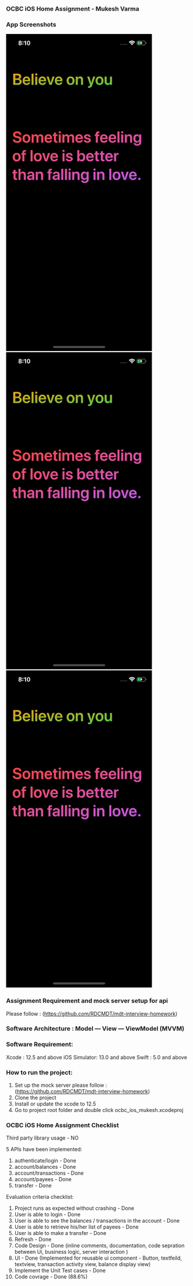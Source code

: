 ### OCBC iOS Home Assignment - Mukesh Varma

### App Screenshots

![alt text](https://github.com/vermamukesh67/gredienttext/blob/main/screenshot.png?raw=true)
![alt text](https://github.com/vermamukesh67/gredienttext/blob/main/screenshot.png?raw=true)
![alt text](https://github.com/vermamukesh67/gredienttext/blob/main/screenshot.png?raw=true)

### Assignment Requirement and mock server setup for api

Please follow : (https://github.com/RDCMDT/mdt-interview-homework)

### Software Architecture : Model — View — ViewModel (MVVM)

### Software Requirement:

Xcode : 12.5 and above
iOS Simulator: 13.0 and above
Swift : 5.0 and above

### How to run the project:

1. Set up the mock server please follow : (https://github.com/RDCMDT/mdt-interview-homework)
2. Clone the project 
3. Install or update the xcode to 12.5
4. Go to project root folder and double click ocbc_ios_mukesh.xcodeproj

### OCBC iOS Home Assignment Checklist

Third party library usage - NO

5 APIs have been implemented:

1. authenticate/login - Done
2. account/balances - Done
3. account/transactions - Done
4. account/payees - Done
5. transfer - Done

Evaluation criteria checklist:

1. Project runs as expected without crashing - Done
2. User is able to login - Done
3. User is able to see the balances / transactions in the account - Done
4. User is able to retrieve his/her list of payees - Done
5. User is able to make a transfer  - Done
6. Refresh  - Done
7. Code Design - Done (inline comments, documentation, code sepration between Ui, business logic, server interaction )
8. UI  - Done (Implemented for reusable ui component - Button, textfeild, textview, transaction activity view, balance display view)
9. Implement the Unit Test cases   - Done
10. Code covrage - Done (88.6%)


